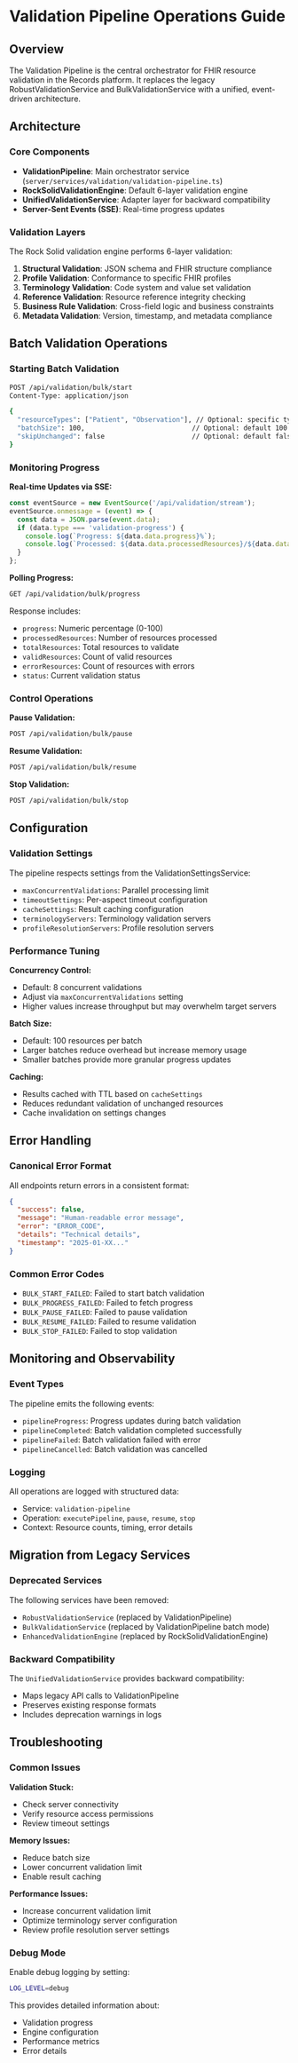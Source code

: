 # Validation Pipeline Operations Guide

## Overview

The Validation Pipeline is the central orchestrator for FHIR resource validation in the Records platform. It replaces the legacy RobustValidationService and BulkValidationService with a unified, event-driven architecture.

## Architecture

### Core Components

- **ValidationPipeline**: Main orchestrator service (`server/services/validation/validation-pipeline.ts`)
- **RockSolidValidationEngine**: Default 6-layer validation engine
- **UnifiedValidationService**: Adapter layer for backward compatibility
- **Server-Sent Events (SSE)**: Real-time progress updates

### Validation Layers

The Rock Solid validation engine performs 6-layer validation:

1. **Structural Validation**: JSON schema and FHIR structure compliance
2. **Profile Validation**: Conformance to specific FHIR profiles
3. **Terminology Validation**: Code system and value set validation
4. **Reference Validation**: Resource reference integrity checking
5. **Business Rule Validation**: Cross-field logic and business constraints
6. **Metadata Validation**: Version, timestamp, and metadata compliance

## Batch Validation Operations

### Starting Batch Validation

```bash
POST /api/validation/bulk/start
Content-Type: application/json

{
  "resourceTypes": ["Patient", "Observation"], // Optional: specific types
  "batchSize": 100,                           // Optional: default 100
  "skipUnchanged": false                      // Optional: default false
}
```

### Monitoring Progress

**Real-time Updates via SSE:**
```javascript
const eventSource = new EventSource('/api/validation/stream');
eventSource.onmessage = (event) => {
  const data = JSON.parse(event.data);
  if (data.type === 'validation-progress') {
    console.log(`Progress: ${data.data.progress}%`);
    console.log(`Processed: ${data.data.processedResources}/${data.data.totalResources}`);
  }
};
```

**Polling Progress:**
```bash
GET /api/validation/bulk/progress
```

Response includes:
- `progress`: Numeric percentage (0-100)
- `processedResources`: Number of resources processed
- `totalResources`: Total resources to validate
- `validResources`: Count of valid resources
- `errorResources`: Count of resources with errors
- `status`: Current validation status

### Control Operations

**Pause Validation:**
```bash
POST /api/validation/bulk/pause
```

**Resume Validation:**
```bash
POST /api/validation/bulk/resume
```

**Stop Validation:**
```bash
POST /api/validation/bulk/stop
```

## Configuration

### Validation Settings

The pipeline respects settings from the ValidationSettingsService:

- `maxConcurrentValidations`: Parallel processing limit
- `timeoutSettings`: Per-aspect timeout configuration
- `cacheSettings`: Result caching configuration
- `terminologyServers`: Terminology validation servers
- `profileResolutionServers`: Profile resolution servers

### Performance Tuning

**Concurrency Control:**
- Default: 8 concurrent validations
- Adjust via `maxConcurrentValidations` setting
- Higher values increase throughput but may overwhelm target servers

**Batch Size:**
- Default: 100 resources per batch
- Larger batches reduce overhead but increase memory usage
- Smaller batches provide more granular progress updates

**Caching:**
- Results cached with TTL based on `cacheSettings`
- Reduces redundant validation of unchanged resources
- Cache invalidation on settings changes

## Error Handling

### Canonical Error Format

All endpoints return errors in a consistent format:

```json
{
  "success": false,
  "message": "Human-readable error message",
  "error": "ERROR_CODE",
  "details": "Technical details",
  "timestamp": "2025-01-XX..."
}
```

### Common Error Codes

- `BULK_START_FAILED`: Failed to start batch validation
- `BULK_PROGRESS_FAILED`: Failed to fetch progress
- `BULK_PAUSE_FAILED`: Failed to pause validation
- `BULK_RESUME_FAILED`: Failed to resume validation
- `BULK_STOP_FAILED`: Failed to stop validation

## Monitoring and Observability

### Event Types

The pipeline emits the following events:

- `pipelineProgress`: Progress updates during batch validation
- `pipelineCompleted`: Batch validation completed successfully
- `pipelineFailed`: Batch validation failed with error
- `pipelineCancelled`: Batch validation was cancelled

### Logging

All operations are logged with structured data:
- Service: `validation-pipeline`
- Operation: `executePipeline`, `pause`, `resume`, `stop`
- Context: Resource counts, timing, error details

## Migration from Legacy Services

### Deprecated Services

The following services have been removed:
- `RobustValidationService` (replaced by ValidationPipeline)
- `BulkValidationService` (replaced by ValidationPipeline batch mode)
- `EnhancedValidationEngine` (replaced by RockSolidValidationEngine)

### Backward Compatibility

The `UnifiedValidationService` provides backward compatibility:
- Maps legacy API calls to ValidationPipeline
- Preserves existing response formats
- Includes deprecation warnings in logs

## Troubleshooting

### Common Issues

**Validation Stuck:**
- Check server connectivity
- Verify resource access permissions
- Review timeout settings

**Memory Issues:**
- Reduce batch size
- Lower concurrent validation limit
- Enable result caching

**Performance Issues:**
- Increase concurrent validation limit
- Optimize terminology server configuration
- Review profile resolution server settings

### Debug Mode

Enable debug logging by setting:
```bash
LOG_LEVEL=debug
```

This provides detailed information about:
- Validation progress
- Engine configuration
- Performance metrics
- Error details
